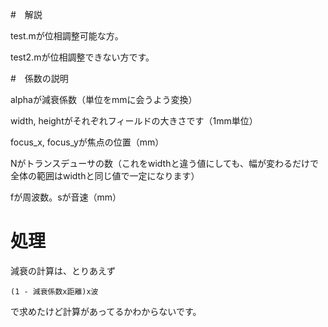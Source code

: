 #　解説

test.mが位相調整可能な方。

test2.mが位相調整できない方です。

#　係数の説明

alphaが減衰係数（単位をmmに会うよう変換）

width, heightがそれぞれフィールドの大きさです（1mm単位）

focus_x, focus_yが焦点の位置（mm）

Nがトランスデューサの数（これをwidthと違う値にしても、幅が変わるだけで全体の範囲はwidthと同じ値で一定になります）

fが周波数。sが音速（mm）

# 処理

減衰の計算は、とりあえず
```
(1 - 減衰係数x距離)x波
```
で求めたけど計算があってるかわからないです。